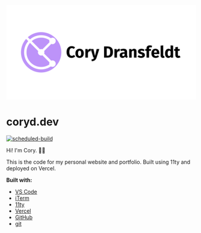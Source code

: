 ![Cory Dransfeldt](/src/assets/img/social-card.png)

# coryd.dev

[![scheduled-build](https://github.com/cdransf/coryd.dev/actions/workflows/scheduled-build.yaml/badge.svg)](https://github.com/cdransf/coryd.dev/actions/workflows/scheduled-build.yaml)

Hi! I'm Cory. 👋🏻

This is the code for my personal website and portfolio. Built using 11ty and
deployed on Vercel.

**Built with:**

- [VS Code](https://code.visualstudio.com)
- [iTerm](https://iterm2.com)
- [11ty](https://www.11ty.dev)
- [Vercel](https://vercel.com)
- [GitHub](https://github.com)
- [git](https://git-scm.com)
